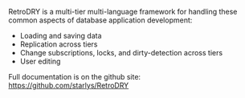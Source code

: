 RetroDRY is a multi-tier multi-language framework for handling these common aspects of database application development:
-   Loading and saving data
-   Replication across tiers
-   Change subscriptions, locks, and dirty-detection across tiers
-   User editing

Full documentation is on the github site: https://github.com/starlys/RetroDRY
